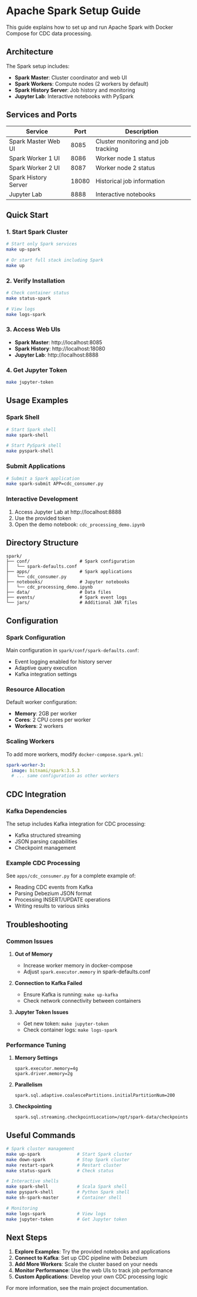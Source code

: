 # Apache Spark Setup Guide

This guide explains how to set up and run Apache Spark with Docker Compose for CDC data processing.

## Architecture

The Spark setup includes:
- **Spark Master**: Cluster coordinator and web UI
- **Spark Workers**: Compute nodes (2 workers by default)
- **Spark History Server**: Job history and monitoring
- **Jupyter Lab**: Interactive notebooks with PySpark

## Services and Ports

| Service | Port | Description |
|---------|------|-------------|
| Spark Master Web UI | 8085 | Cluster monitoring and job tracking |
| Spark Worker 1 UI | 8086 | Worker node 1 status |
| Spark Worker 2 UI | 8087 | Worker node 2 status |
| Spark History Server | 18080 | Historical job information |
| Jupyter Lab | 8888 | Interactive notebooks |

## Quick Start

### 1. Start Spark Cluster
```bash
# Start only Spark services
make up-spark

# Or start full stack including Spark
make up
```

### 2. Verify Installation
```bash
# Check container status
make status-spark

# View logs
make logs-spark
```

### 3. Access Web UIs
- **Spark Master**: http://localhost:8085
- **Spark History**: http://localhost:18080
- **Jupyter Lab**: http://localhost:8888

### 4. Get Jupyter Token
```bash
make jupyter-token
```

## Usage Examples

### Spark Shell
```bash
# Start Spark shell
make spark-shell

# Start PySpark shell
make pyspark-shell
```

### Submit Applications
```bash
# Submit a Spark application
make spark-submit APP=cdc_consumer.py
```

### Interactive Development
1. Access Jupyter Lab at http://localhost:8888
2. Use the provided token
3. Open the demo notebook: `cdc_processing_demo.ipynb`

## Directory Structure

```
spark/
├── conf/                   # Spark configuration
│   └── spark-defaults.conf
├── apps/                   # Spark applications
│   └── cdc_consumer.py
├── notebooks/              # Jupyter notebooks
│   └── cdc_processing_demo.ipynb
├── data/                   # Data files
├── events/                 # Spark event logs
└── jars/                   # Additional JAR files
```

## Configuration

### Spark Configuration
Main configuration in `spark/conf/spark-defaults.conf`:
- Event logging enabled for history server
- Adaptive query execution
- Kafka integration settings

### Resource Allocation
Default worker configuration:
- **Memory**: 2GB per worker
- **Cores**: 2 CPU cores per worker
- **Workers**: 2 workers

### Scaling Workers
To add more workers, modify `docker-compose.spark.yml`:
```yaml
spark-worker-3:
  image: bitnami/spark:3.5.3
  # ... same configuration as other workers
```

## CDC Integration

### Kafka Dependencies
The setup includes Kafka integration for CDC processing:
- Kafka structured streaming
- JSON parsing capabilities
- Checkpoint management

### Example CDC Processing
See `apps/cdc_consumer.py` for a complete example of:
- Reading CDC events from Kafka
- Parsing Debezium JSON format
- Processing INSERT/UPDATE operations
- Writing results to various sinks

## Troubleshooting

### Common Issues

1. **Out of Memory**
   - Increase worker memory in docker-compose
   - Adjust `spark.executor.memory` in spark-defaults.conf

2. **Connection to Kafka Failed**
   - Ensure Kafka is running: `make up-kafka`
   - Check network connectivity between containers

3. **Jupyter Token Issues**
   - Get new token: `make jupyter-token`
   - Check container logs: `make logs-spark`

### Performance Tuning

1. **Memory Settings**
   ```properties
   spark.executor.memory=4g
   spark.driver.memory=2g
   ```

2. **Parallelism**
   ```properties
   spark.sql.adaptive.coalescePartitions.initialPartitionNum=200
   ```

3. **Checkpointing**
   ```properties
   spark.sql.streaming.checkpointLocation=/opt/spark-data/checkpoints
   ```

## Useful Commands

```bash
# Spark cluster management
make up-spark              # Start Spark cluster
make down-spark            # Stop Spark cluster
make restart-spark         # Restart cluster
make status-spark          # Check status

# Interactive shells
make spark-shell           # Scala Spark shell
make pyspark-shell         # Python Spark shell
make sh-spark-master       # Container shell

# Monitoring
make logs-spark            # View logs
make jupyter-token         # Get Jupyter token
```

## Next Steps

1. **Explore Examples**: Try the provided notebooks and applications
2. **Connect to Kafka**: Set up CDC pipeline with Debezium
3. **Add More Workers**: Scale the cluster based on your needs
4. **Monitor Performance**: Use the web UIs to track job performance
5. **Custom Applications**: Develop your own CDC processing logic

For more information, see the main project documentation.
